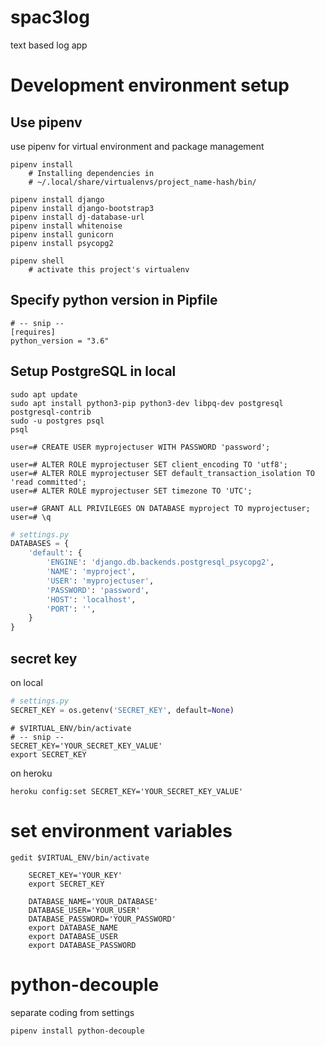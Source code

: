 # spac3log
text based log app

# Development environment setup

## Use pipenv
use pipenv for virtual environment and package management
```commandline
pipenv install
    # Installing dependencies in
    # ~/.local/share/virtualenvs/project_name-hash/bin/
    
pipenv install django
pipenv install django-bootstrap3
pipenv install dj-database-url
pipenv install whitenoise
pipenv install gunicorn
pipenv install psycopg2

pipenv shell
    # activate this project's virtualenv
```

## Specify python version in Pipfile
```
# -- snip --
[requires]
python_version = "3.6"
```

## Setup PostgreSQL in local
```commandline
sudo apt update
sudo apt install python3-pip python3-dev libpq-dev postgresql postgresql-contrib
sudo -u postgres psql
psql

user=# CREATE USER myprojectuser WITH PASSWORD 'password';

user=# ALTER ROLE myprojectuser SET client_encoding TO 'utf8';
user=# ALTER ROLE myprojectuser SET default_transaction_isolation TO 'read committed';
user=# ALTER ROLE myprojectuser SET timezone TO 'UTC';

user=# GRANT ALL PRIVILEGES ON DATABASE myproject TO myprojectuser;
user=# \q
```

```python
# settings.py
DATABASES = {
    'default': {
        'ENGINE': 'django.db.backends.postgresql_psycopg2',
        'NAME': 'myproject',
        'USER': 'myprojectuser',
        'PASSWORD': 'password',
        'HOST': 'localhost',
        'PORT': '',
    }
}
```

## secret key
on local
```python
# settings.py
SECRET_KEY = os.getenv('SECRET_KEY', default=None)
```

```
# $VIRTUAL_ENV/bin/activate
# -- snip --
SECRET_KEY='YOUR_SECRET_KEY_VALUE'
export SECRET_KEY
```

on heroku
```commandline
heroku config:set SECRET_KEY='YOUR_SECRET_KEY_VALUE'
```

# set environment variables
```commandline
gedit $VIRTUAL_ENV/bin/activate

    SECRET_KEY='YOUR_KEY'
    export SECRET_KEY
    
    DATABASE_NAME='YOUR_DATABASE'
    DATABASE_USER='YOUR_USER'
    DATABASE_PASSWORD='YOUR_PASSWORD'
    export DATABASE_NAME
    export DATABASE_USER
    export DATABASE_PASSWORD
```

# python-decouple
separate coding from settings
```commandline
pipenv install python-decouple
```

